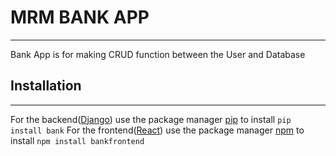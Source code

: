 # MRM BANK APP
----
Bank App is for making CRUD function between the User and Database 

## Installation 
----
For the backend([Django](https://www.djangoproject.com/)) use the package manager [pip](https://pip.pypa.io/en/stable/) to install 
`pip install bank`
For the frontend([React](https://reactjs.org/)) use the package manager [npm](https://www.npmjs.com/get-npm) to install
`npm install bankfrontend`

